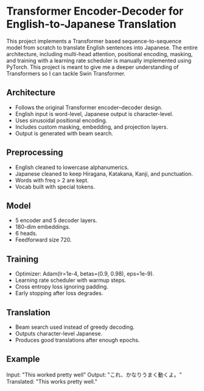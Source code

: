 # Transformer Encoder-Decoder for English-to-Japanese Translation

This project implements a Transformer based sequence-to-sequence model from scratch to translate English sentences into Japanese. The entire architecture, including multi-head attention, positional encoding, masking, and training with a learning rate scheduler is manually implemented using PyTorch. This project is meant to give me a deeper understanding of Transformers so I can tackle Swin Transformer.


## Architecture

- Follows the original Transformer encoder–decoder design.
- English input is word-level, Japanese output is character-level.
- Uses sinusoidal positional encoding.
- Includes custom masking, embedding, and projection layers.
- Output is generated with beam search.

## Preprocessing

- English cleaned to lowercase alphanumerics.
- Japanese cleaned to keep Hiragana, Katakana, Kanji, and punctuation.
- Words with freq > 2 are kept.
- Vocab built with special tokens.

## Model

- 5 encoder and 5 decoder layers.
- 180-dim embeddings.
- 6 heads.
- Feedforward size 720.

## Training

- Optimizer: Adam(lr=1e-4, betas=(0.9, 0.98), eps=1e-9).
- Learning rate scheduler with warmup steps.
- Cross entropy loss ignoring padding.
- Early stopping after loss degrades.

## Translation

- Beam search used instead of greedy decoding.
- Outputs character-level Japanese.
- Produces good translations after enough epochs.

## Example

Input: "This worked pretty well"
Output: "これ、かなりうまく動くよ。"
Translated: "This works pretty well."